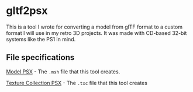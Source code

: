 # gltf2psx
This is a tool I wrote for converting a model from glTF format to a custom format I will use in my retro 3D projects. It was made with CD-based 32-bit systems like the PS1 in mind.

## File specifications
[Model PSX](./doc/model_psx.md) - The `.msh` file that this tool creates.

[Texture Collection PSX](./doc/texture_psx.md) - The `.txc` file that this tool creates